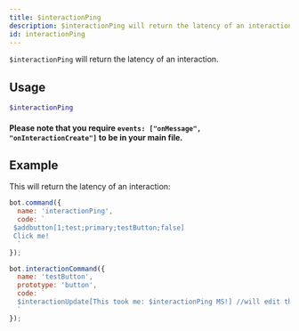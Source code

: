 ```yaml
---
title: $interactionPing 
description: $interactionPing will return the latency of an interaction.
id: interactionPing
---
```


`$interactionPing` will return the latency of an interaction.

## Usage

```php
$interactionPing
```

#### Please note that you require `events: ["onMessage", "onInteractionCreate"]` to be in your main file.

## Example

This will return the latency of an interaction:

```javascript
bot.command({
  name: 'interactionPing',
  code: `
 $addbutton[1;test;primary;testButton;false]
 Click me!
  `
});

bot.interactionCommand({
  name: 'testButton',
  prototype: 'button',
  code: `
  $interactionUpdate[This took me: $interactionPing MS!] //will edit the button message and return the latency
  `
});
```
